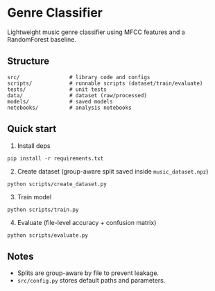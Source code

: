 # Genre Classifier

Lightweight music genre classifier using MFCC features and a RandomForest baseline.

## Structure

```
src/                # library code and configs
scripts/            # runnable scripts (dataset/train/evaluate)
tests/              # unit tests
data/               # dataset (raw/processed)
models/             # saved models
notebooks/          # analysis notebooks
```

## Quick start

1) Install deps
```
pip install -r requirements.txt
```

2) Create dataset (group-aware split saved inside `music_dataset.npz`)
```
python scripts/create_dataset.py
```

3) Train model
```
python scripts/train.py
```

4) Evaluate (file-level accuracy + confusion matrix)
```
python scripts/evaluate.py
```

## Notes
- Splits are group-aware by file to prevent leakage.
- `src/config.py` stores default paths and parameters.

